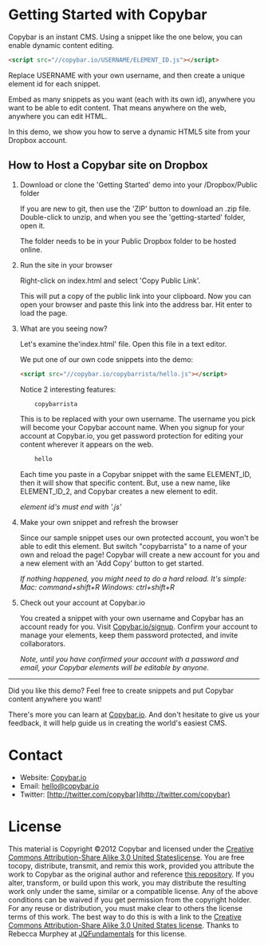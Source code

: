 Getting Started with Copybar
============================

Copybar is an instant CMS.  Using a snippet like the one below, you can enable dynamic content editing.  

```html
<script src="//copybar.io/USERNAME/ELEMENT_ID.js"></script>
```

Replace USERNAME with your own username, and then create a unique element id for each snippet.

Embed as many snippets as you want (each with its own id), anywhere you want to be able to edit content. That means anywhere on the web, anywhere you can edit HTML.

In this demo, we show you how to serve a dynamic HTML5 site from your Dropbox account.

How to Host a Copybar site on Dropbox
-------------------------------------

1. Download or clone the 'Getting Started' demo into your /Dropbox/Public folder
	
	If you are new to git, then use the 'ZIP' button to download an .zip file.  Double-click to unzip, and when you see the 'getting-started' folder, open it.

	The folder needs to be in your Public Dropbox folder to be hosted online.

3. Run the site in your browser

	Right-click on index.html and select 'Copy Public Link'.  
	
	This will put a copy of the public link into your clipboard.  Now you can open your browser and paste this link into the address bar.  Hit enter to load the page.

5. What are you seeing now?

	Let's examine the'index.html' file.  Open this file in a text editor.

	We put one of our own code snippets into the demo:

	```html
	<script src="//copybar.io/copybarrista/hello.js"></script>
	```

	Notice 2 interesting features:

	```html
		copybarrista
	```
	This is to be replaced with your own username.  The username you pick will become your Copybar account name.  When you signup for your account at Copybar.io, you get password protection for editing your content wherever it appears on the web.

	```html
		hello	
	```

	Each time you paste in a Copybar snippet with the same ELEMENT_ID, then it will show that specific content.  But, use a new name, like ELEMENT_ID_2, and Copybar creates a new element to edit.  

	*element id's must end with '.js'*

6. Make your own snippet and refresh the browser

	Since our sample snippet uses our own protected account, you won't be able to edit this element.  But switch "copybarrista" to a name of your own and reload the page! Copybar will create a new account for you and a new element with an 'Add Copy' button to get started.

	*If nothing happened, you might need to do a hard reload.  It's simple:
	Mac: command+shift+R
	Windows: ctrl+shift+R*
	
7. Check out your account at Copybar.io
	
	You created a snippet with your own username and Copybar has an account ready for you.  Visit [Copybar.io/signup](https://copybar.io/signup).  Confirm your account to manage your elements, keep them password protected, and invite collaborators.

	*Note, until you have confirmed your account with a password and email, your Copybar elements will be editable by anyone.*  

---

Did you like this demo?  Feel free to create snippets and put Copybar content anywhere you want!

There's more you can learn at [Copybar.io](http://copybar.io).    And don't hesitate to give us your feedback, it will help guide us in creating the world's easiest CMS.

Contact
=======
* Website: [Copybar.io](http://copybar.io)
* Email: [hello@copybar.io](mailto:hello@copybar.io)
* Twitter: [http://twitter.com/copybar](http://twitter.com/copybar)

License
=======
This material is Copyright &copy;2012 Copybar and licensed under the [Creative Commons Attribution-Share Alike 3.0 United Stateslicense](http://creativecommons.org/licenses/by-sa/3.0/us/). You are free tocopy, distribute, transmit, and remix this work, provided you attribute the work to Copybar as the original author and reference [this repository](http://github.com/copybar/getting-started). If you alter, transform, or build upon this work, you may distribute the resulting work only under the same, similar or a compatible license. Any of the above conditions can be waived if you get permission from the copyright holder. For any reuse or distribution, you must make clear to others the license terms of this work. The best way to do this is with a link to the [Creative Commons Attribution-Share Alike 3.0 United States license](http://creativecommons.org/licenses/by-sa/3.0/us/).
Thanks to Rebecca Murphey at [JQFundamentals](https://github.com/rmurphey/jqfundamentals) for this license. 




